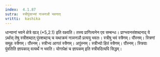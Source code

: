 ```yaml
---
index:  4.1.87
sutra:  स्त्रीपुंसाभ्यां नञ्स्नञौ भवनात्
vritti:  kashika 
---
```


धान्यानां भवने क्षेत्रे खञ् (*5,2.1) इति वक्ष्यति। तस्य प्रागित्यनेन एव सम्बन्धः। प्राग्भवनसंशब्दनाद् ये ऽर्थास् तेषु स्त्रीशब्दात् पुंस्शब्दाच् च यथाक्रमं नञ्स्नञौ प्रत्ययु भवतः। स्त्रीषु भवं स्त्रैणम्। पौंस्नम्। स्त्रिणां समूहः स्त्रैणम्। पौंस्नम्। स्त्रीभ्य आगतं स्त्रैणम्। अपुंस्नम्। स्त्रीभ्यो हितं स्त्रैणम्। पौंस्नम्। स्त्रियाः पुंवतिति ज्ञापकाद् वत्यर्थे न भवति। योगापेक्षं च ज्ञापकम् इति स्त्रीवदित्यपि सिद्धम्।

